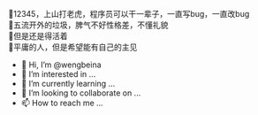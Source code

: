 🐳12345，上山打老虎，程序员可以干一辈子，一直写bug，一直改bug  
👻五流开外的垃圾，脾气不好性格差，不懂礼貌  
👀但是还是得活着  
👒平庸的人，但是希望能有自己的主见

- 👋 Hi, I’m @wengbeina
- 👀 I’m interested in ...
- 🌱 I’m currently learning ...
- 💞️ I’m looking to collaborate on ...
- 📫 How to reach me ...

<!---
wengbeina/wengbeina is a ✨ special ✨ repository because its `README.md` (this file) appears on your GitHub profile.
You can click the Preview link to take a look at your changes.
--->
